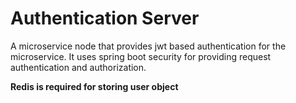# Authentication Server

A microservice node that provides jwt based authentication for the microservice.
It uses spring boot security for providing request authentication and authorization.

**Redis is required for storing user object**

